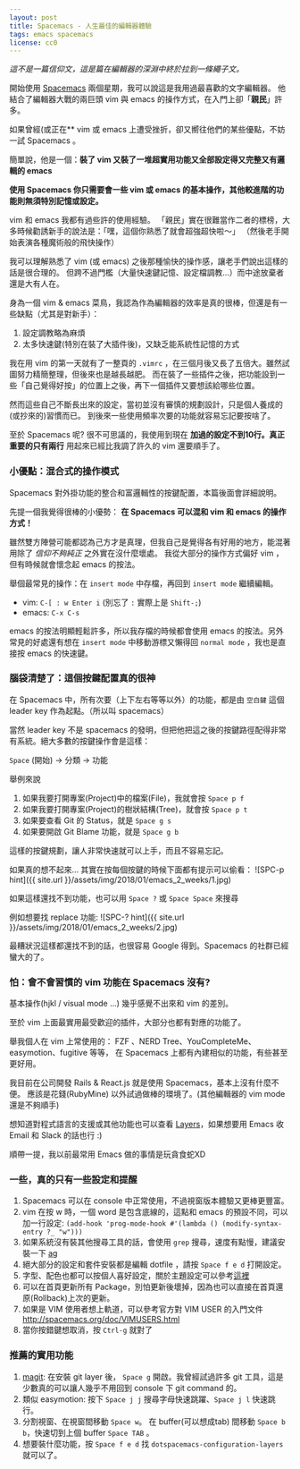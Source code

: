 ```yaml
---
layout: post
title: Spacemacs - 人生最佳的編輯器體驗
tags: emacs spacemacs
license: cc0
---
```

*這不是一篇信仰文，這是篇在編輯器的深淵中終於拉到一條繩子文。*

開始使用 [Spacemacs](http://spacemacs.org) 兩個星期，我可以說這是我用過最喜歡的文字編輯器。
他結合了編輯器大戰的兩巨頭 vim 與 emacs 的操作方式，在入門上卻「**親民**」許多。

如果曾經(或正在** vim 或 emacs 上遭受挫折，卻又嚮往他們的某些優點，不妨一試 Spacemacs 。

簡單說，他是一個：**裝了 vim 又裝了一堆超實用功能又全部設定得又完整又有邏輯的 emacs**

**使用 Spacemacs 你只需要會一些 vim 或 emacs 的基本操作，其他較進階的功能則無須特別記憶或設定。**

vim 和 emacs 我都有過些許的使用經驗。
「親民」實在很難當作二者的標榜，大多時候勸誘新手的說法是：「嘿，這個你熟悉了就會超強超快啦～」
（然後老手開始表演各種魔術般的飛快操作）

我可以理解熟悉了 vim (或 emacs) 之後那種愉快的操作感，讓老手們說出這樣的話是很合理的。
但跨不過門檻（大量快速鍵記憶、設定檔調教...）而中途放棄者還是大有人在。

身為一個 vim & emacs 菜鳥，我認為作為編輯器的效率是真的很棒，但還是有一些缺點（尤其是對新手）：
1. 設定調教略為麻煩
1. 太多快速鍵(特別在裝了大插件後)，又缺乏能系統性記憶的方式

我在用 vim 的第一天就有了一整頁的 `.vimrc` ，在三個月後又長了五倍大。雖然試圖努力精簡整理，但後來也是越長越肥。
而在裝了一些插件之後，把功能設到一些「自己覺得好按」的位置上之後，再下一個插件又要想該給哪些位置。

然而這些自己不斷長出來的設定，當初並沒有審慎的規劃設計，只是個人養成的(或抄來的)習慣而已。
到後來一些使用頻率次要的功能就容易忘記要按啥了。

至於 Spacemacs 呢? 很不可思議的，我使用到現在 **加過的設定不到10行。真正重要的只有兩行** 用起來已經比我調了許久的 vim 還要順手了。
<!-- more -->

### 小優點：混合式的操作模式

Spacemacs 對外掛功能的整合和富邏輯性的按鍵配置，本篇後面會詳細說明。

先提一個我覺得很棒的小優勢： **在 Spacemacs 可以混和 vim 和 emacs 的操作方式！**

雖然雙方陣營可能都認為己方才是真理，但我自己是覺得各有好用的地方，能混著用除了 *信仰不夠純正* 之外實在沒什麼壞處。
我從大部分的操作方式偏好 vim ，但有時候就會懷念起 emacs 的按法。

舉個最常見的操作：在 `insert mode` 中存檔，再回到 `insert mode` 繼續編輯。

- vim: `C-[ : w Enter i` (別忘了 `:` 實際上是 `Shift-;`) 
- emacs: `C-x C-s`

emacs 的按法明顯輕鬆許多，所以我存檔的時候都會使用 emacs 的按法。另外常見的好處還有想在 `insert mode` 中移動游標又懶得回 `normal mode` ，我也是直接按 emacs 的快速鍵。


### 腦袋清楚了：這個按鍵配置真的很神

在 Spacemacs 中，所有次要（上下左右等等以外）的功能，都是由 `空白鍵` 這個 leader key 作為起點。（所以叫 spacemacs）

當然 leader key 不是 spacemacs 的發明，但把他把這之後的按鍵路徑配得非常有系統。絕大多數的按鍵操作會是這樣：

`Space` (開始) -> 分類 -> 功能

舉例來說
1. 如果我要打開專案(Project)中的檔案(File)，我就會按 `Space p f`
1. 如果我要打開專案(Project)的樹狀結構(Tree)，就會按 `Space p t`
1. 如果要查看 Git 的 Status，就是 `Space g s`
1. 如果要開啟 Git Blame 功能，就是 `Space g b`

這樣的按鍵規劃，讓人非常快速就可以上手，而且不容易忘記。

如果真的想不起來... 其實在按每個按鍵的時候下面都有提示可以偷看：
![SPC-p hint]({{ site.url }}/assets/img/2018/01/emacs_2_weeks/1.jpg)

如果這樣還找不到功能，也可以用 `Space ?` 或 `Space Space` 來搜尋

例如想要找 replace 功能:
![SPC-? hint]({{ site.url }}/assets/img/2018/01/emacs_2_weeks/2.jpg)

最糟狀況這樣都還找不到的話，也很容易 Google 得到。Spacemacs 的社群已經蠻大的了。

 
### 怕：會不會習慣的 vim 功能在 Spacemacs 沒有?

基本操作(hjkl / visual mode ...) 幾乎感覺不出來和 vim 的差別。

至於 vim 上面最實用最受歡迎的插件，大部分也都有對應的功能了。

舉我個人在 vim 上常使用的： FZF 、NERD Tree、YouCompleteMe、easymotion、fugitive 等等，
在 Spacemacs 上都有內建相似的功能，有些甚至更好用。

我目前在公司開發 Rails & React.js 就是使用 Spacemacs，基本上沒有什麼不便。
應該是花錢(RubyMine) 以外試過做棒的環境了。(其他編輯器的 vim mode 還是不夠順手)

想知道對程式語言的支援或其他功能也可以查看 [Layers](https://github.com/syl20bnr/spacemacs/tree/master/layers)，如果想要用 Emacs 收 Email 和 Slack 的話也行 :)

順帶一提，我以前最常用 Emacs 做的事情是玩貪食蛇XD

### 一些，真的只有一些設定和提醒

1. Spacemacs 可以在 console 中正常使用，不過視窗版本體驗又更棒更豐富。
1. vim 在按 w 時，一個 word 是包含底線的，這點和 emacs 的預設不同，可以加一行設定: `(add-hook 'prog-mode-hook #'(lambda () (modify-syntax-entry ?_ "w")))`
1. 如果系統沒有裝其他搜尋工具的話，會使用 `grep` 搜尋，速度有點慢，建議安裝一下 [ag](https://github.com/ggreer/the_silver_searcher)
1. 絕大部分的設定和套件安裝都是編輯 dotfile ，請按 `Space f e d` 打開設定。
1. 字型、配色也都可以按個人喜好設定，關於主題設定可以參考[這裡](https://emacs.stackexchange.com/questions/24958/how-install-a-custom-theme-to-spacemacs)
1. 可以在首頁更新所有 Package，別怕更新後壞掉，因為也可以直接在首頁還原(Rollback)上次的更新。
1. 如果是 VIM 使用者想上軌道，可以參考官方對 VIM USER 的入門文件 <http://spacemacs.org/doc/VIMUSERS.html>
1. 當你按錯鍵想取消，按 `Ctrl-g` 就對了

### 推薦的實用功能
1. [magit](https://github.com/magit/magit): 在安裝 git layer 後， `Space g` 開啟。我曾經試過許多 git 工具，這是少數真的可以讓人幾乎不用回到 console 下 git command 的。
1. 類似 easymotion: 按下 `Space j j` 搜尋字母快速跳躍、`Space j l` 快速跳行。
1. 分割視窗、在視窗間移動 `Space w`。 在 buffer(可以想成tab) 間移動 `Space b b`，快速切到上個 buffer `Space TAB` 。
1. 想要裝什麼功能，按 `Space f e d` 找 `dotspacemacs-configuration-layers` 就可以了。
